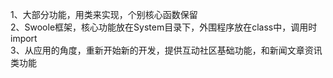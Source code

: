 1、大部分功能，用类来实现，个别核心函数保留<br />
2、Swoole框架，核心功能放在System目录下，外围程序放在class中，调用时import<br />
3、从应用的角度，重新开始新的开发，提供互动社区基础功能，和新闻文章资讯类功能<br />